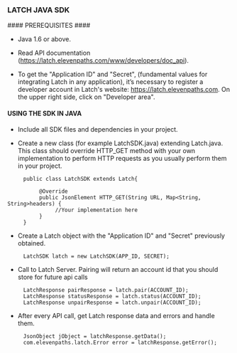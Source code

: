 ### LATCH JAVA SDK ###


#### PREREQUISITES ####

* Java 1.6 or above.

* Read API documentation (https://latch.elevenpaths.com/www/developers/doc_api).

* To get the "Application ID" and "Secret", (fundamental values for integrating Latch in any application), it’s necessary to register a developer account in Latch's website: https://latch.elevenpaths.com. On the upper right side, click on "Developer area".


#### USING THE SDK IN JAVA ####

* Include all SDK files and dependencies in your project.

* Create a new class (for example LatchSDK.java) extending Latch.java. This class should override HTTP_GET method with your own implementation to perform HTTP requests as you usually perform them in your project.
```
     public class LatchSDK extends Latch{

          @Override
          public JsonElement HTTP_GET(String URL, Map<String, String>headers) {
               //Your implementation here
          }
     }
```

* Create a Latch object with the "Application ID" and "Secret" previously obtained.
```
     LatchSDK latch = new LatchSDK(APP_ID, SECRET);
```

* Call to Latch Server. Pairing will return an account id that you should store for future api calls
```
     LatchResponse pairResponse = latch.pair(ACCOUNT_ID);
     LatchResponse statusResponse = latch.status(ACCOUNT_ID);
     LatchResponse unpairResponse = latch.unpair(ACCOUNT_ID);
```

* After every API call, get Latch response data and errors and handle them.
```
     JsonObject jObject = latchResponse.getData();
     com.elevenpaths.latch.Error error = latchResponse.getError();
```
